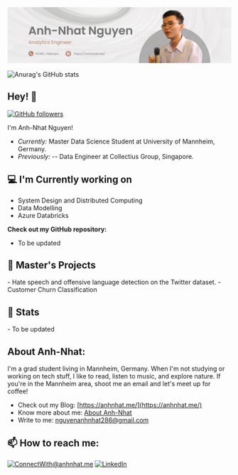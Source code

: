 ![Anh Nhat Image](./banner.png)
<!-- <h2 align='center'>Lakshmanan Meiyappan @ Laxmena</h2>
<p align='center'><b>Graduate Student at University of Illinois at Chicago</b></p> -->
![Anurag's GitHub stats](https://github-readme-stats.vercel.app/api?username=anhnhatcs&show_icons=true&theme=transparent)

<h2>Hey! 👋</h2>

[![GitHub followers](https://img.shields.io/github/followers/anhnhatcs.svg?style=social&label=Follow)](https://github.com/anhnhatcs?tab=followers)

I'm Anh-Nhat Nguyen! 
- <i>Currently:</i> Master Data Science Student at University of Mannheim, Germany. 
- <i>Previously:</i> 
-- Data Engineer at Collectius Group, Singapore.

<h2>💻 I'm Currently working on</h2>

- System Design and Distributed Computing
- Data Modelling
- Azure Databricks

__Check out my GitHub repository:__
- To be updated
<!-- <div>
  <p>
    <a href="https://github.com/laxmena/PyCalendly">
      <img src="https://github-readme-stats.vercel.app/api/pin/?username=laxmena&repo=PyCalendly" alt="GitHub Stats" />
    </a>
    <a href="https://github.com/laxmena/CloudOrg-Simulator">
      <img src="https://github-readme-stats.vercel.app/api/pin/?username=laxmena&repo=CloudOrg-Simulator" alt="GitHub Stats" />
    </a>
  </p>
</div> -->
<h2>👀 Master's Projects</h2>
- Hate speech and offensive language detection on the Twitter dataset.
- Customer Churn Classification
<h2>👀 Stats</h2>
- To be updated
<div>
<!--   <p align="center">
    <b><em>Now listening to:</em></b> <br/>
    <img src="https://spotify-github-profile.vercel.app/api/view?uid=lakshmanan.meiyappan&cover_image=true&theme=novatorem" alt="Now Listenting to" />
  </p> -->
<!--   
  <p align="center">
  <b><em>GitHub Stats:</em></b> <br/>
    <img src="https://github-readme-streak-stats.herokuapp.com/?user=laxmena" alt="GitHub Stats" /> <br/><br/>
  <b><em>Programming activity (Last 7 days):</em></b> <br/>
    <img src="https://github-readme-stats.vercel.app/api/wakatime?username=laxmena" alt="WakaTime" />
  </p>
</div> -->

<h2> About Anh-Nhat:</h2>

I'm a grad student living in Mannheim, Germany. When I'm not studying or working on tech stuff, I like to read, listen to music, and explore nature. If you're in the Mannheim area, shoot me an email and let's meet up for coffee!

 
- Check out my Blog: [https://anhnhat.me/](https://anhnhat.me/)
- Know more about me: [About Anh-Nhat](https://anhnhat.me/about/)
- Write to me: [nguyenanhnhat286@gmail.com](mailto:nguyenanhnhat286@gmailcom)

<h2>📫 How to reach me:</h2>

<a href="mailto:nguyenanhnhat286@gmailcom">![ConnectWith@anhnhat.me](https://img.shields.io/badge/Gmail-D14836?style=for-the-badge&logo=gmail&logoColor=white)</a> <a href="https://www.linkedin.com/in/anh-nhat-uel/">![LinkedIn](https://img.shields.io/badge/LinkedIn-0077B5?style=for-the-badge&logo=linkedin&logoColor=white)</a>
